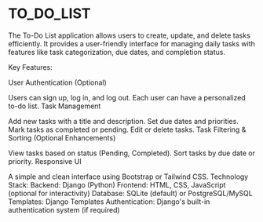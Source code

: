 # TO_DO_LIST
The To-Do List application allows users to create, update, and delete tasks efficiently. It provides a user-friendly interface for managing daily tasks with features like task categorization, due dates, and completion status.


Key Features:


User Authentication (Optional)

Users can sign up, log in, and log out.
Each user can have a personalized to-do list.
Task Management

Add new tasks with a title and description.
Set due dates and priorities.
Mark tasks as completed or pending.
Edit or delete tasks.
Task Filtering & Sorting (Optional Enhancements)

View tasks based on status (Pending, Completed).
Sort tasks by due date or priority.
Responsive UI

A simple and clean interface using Bootstrap or Tailwind CSS.
Technology Stack:
Backend: Django (Python)
Frontend: HTML, CSS, JavaScript (optional for interactivity)
Database: SQLite (default) or PostgreSQL/MySQL
Templates: Django Templates
Authentication: Django's built-in authentication system (if required)
